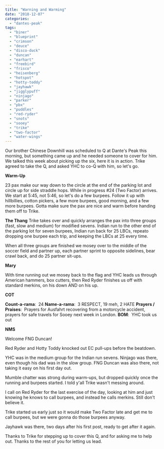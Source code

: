 ```yaml
---
title: "Warning and Warming"
date: "2018-12-07"
categories: 
  - "dantes-peak"
tags: 
  - "biner"
  - "blueprint"
  - "crimson"
  - "deuce"
  - "disco-duck"
  - "duncan"
  - "earhart"
  - "freebird"
  - "frisco"
  - "heisenberg"
  - "hotspot"
  - "hotty-toddy"
  - "jayhawk"
  - "jigglypuff"
  - "ninjago"
  - "parker"
  - "pbx"
  - "puddles"
  - "red-ryder"
  - "snots"
  - "sooey"
  - "trike"
  - "two-factor"
  - "water-wings"
---
```


Our brother Chinese Downhill was scheduled to Q at Dante's Peak this morning, but something came up and he needed someone to cover for him. We talked this week about picking up the six, here it is in action. Trike agreed to take the Q, and asked YHC to co-Q with him, so let's go.

**Warm-Up**

23 pax make our way down to the circle at the end of the parking lot and circle up for side straddle hops. While in progress #24 (Two Factor) arrives. We start at 5:45, not 5:46, so let's do a few burpees. Follow it up with hillbillies, cotton pickers, a few more burpees, good morning, and a few more burpees. Gotta make sure the pax are nice and warm before handing them off to Trike.

**The Thang** Trike takes over and quickly arranges the pax into three groups (fast, slow and medium) for modified sevens. Indian run to the other end of the parking lot for seven burpees, Indian run back for 25 LBCs, repeato dropping one burpee each trip, and keeping the LBCs at 25 every time.

When all three groups are finished we mosey over to the middle of the soccer field and partner up, each partner sprint to opposite sidelines, bear crawl back, and do 25 partner sit-ups.

**Mary**

With time running out we mosey back to the flag and YHC leads us through American hammers, box cutters, then Red Ryder finishes us off with standard merkins, on his down AND on his up.

**COT**

**Count-a-rama**:  24 **Name-a-rama**:  3 RESPECT, 19 meh, 2 HATE **Prayers / Praises**:  Prayers for Ausfahrt recovering from a motorcycle accident, prayers for safe travels for Sooey next week in London. **BOM**:  YHC took us out

**NMS**

Welcome FNG Duncan!

Red Ryder and Hotty Toddy knocked out EC pull-ups before the beatdown.

YHC was in the medium group for the Indian run sevens. Ninjago was there, even though his dad was in the slow group. FNG Duncan was also there, not taking it easy on his first day out.

Mumble chatter was strong during warm-ups, but dropped quickly once the running and burpees started. I told y'all Trike wasn't messing around.

I call on Red Ryder for the last exercise of the day, looking at him and just knowing he knows to call burpees, and instead he calls merkins. Still don't believe it.

Trike started us early just so it would make Two Factor late and get me to call burpees, but we were gonna do those burpees anyway.

Jayhawk was there, two days after his first post, ready to get after it again.

Thanks to Trike for stepping up to cover this Q, and for asking me to help out. Thanks to the rest of you for letting us lead.
